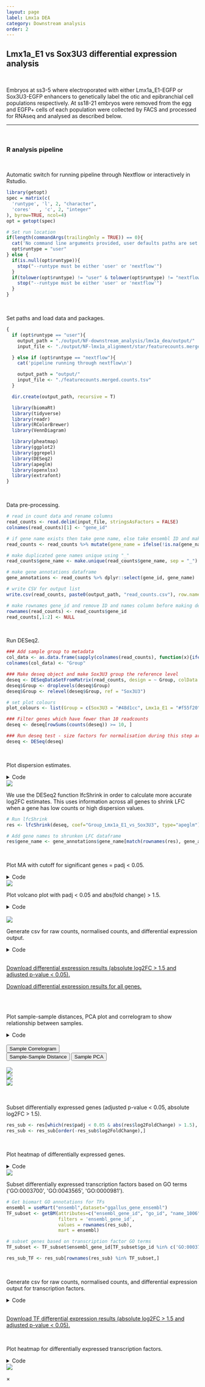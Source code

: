 ```yaml
---
layout: page
label: Lmx1a DEA
category: Downstream analysis
order: 2
---
```


## Lmx1a_E1 vs Sox3U3 differential expression analysis

</br>

Embryos at ss3-5 where electroporated with either Lmx1a_E1-EGFP or Sox3U3-EGFP enhancers to genetically label the otic and epibranchial cell populations respectively. At ss18-21 embryos were removed from the egg and EGFP+ cells of each population were collected by FACS and processed for RNAseq and analysed as described below.

---

</br>

### R analysis pipeline

</br>

Automatic switch for running pipeline through Nextflow or interactively in Rstudio.

```R
library(getopt)
spec = matrix(c(
  'runtype', 'l', 2, "character",
  'cores'   , 'c', 2, "integer"
), byrow=TRUE, ncol=4)
opt = getopt(spec)

# Set run location
if(length(commandArgs(trailingOnly = TRUE)) == 0){
  cat('No command line arguments provided, user defaults paths are set for running interactively in Rstudio on docker\n')
  opt$runtype = "user"
} else {
  if(is.null(opt$runtype)){
    stop("--runtype must be either 'user' or 'nextflow'")
  }
  if(tolower(opt$runtype) != "user" & tolower(opt$runtype) != "nextflow"){
    stop("--runtype must be either 'user' or 'nextflow'")
  }
}
```

</br>

Set paths and load data and packages.

```R
{
  if (opt$runtype == "user"){
    output_path = "./output/NF-downstream_analysis/lmx1a_dea/output/"
    input_file <- "./output/NF-lmx1a_alignment/star/featurecounts.merged.counts.tsv"

  } else if (opt$runtype == "nextflow"){
    cat('pipeline running through nextflow\n')

    output_path = "output/"
    input_file <- "./featurecounts.merged.counts.tsv"
  }

  dir.create(output_path, recursive = T)

  library(biomaRt)
  library(tidyverse)
  library(readr)
  library(RColorBrewer)
  library(VennDiagram)

  library(pheatmap)
  library(ggplot2)
  library(ggrepel)
  library(DESeq2)
  library(apeglm)
  library(openxlsx)
  library(extrafont)
}
```

</br>

Data pre-processing.

```R
# read in count data and rename columns
read_counts <- read.delim(input_file, stringsAsFactors = FALSE)
colnames(read_counts)[1] <- "gene_id"

# if gene name exists then take gene name, else take ensembl ID and make new name column
read_counts <- read_counts %>% mutate(gene_name = ifelse(!is.na(gene_name), gene_name, gene_id))

# make duplicated gene names unique using "_"
read_counts$gene_name <- make.unique(read_counts$gene_name, sep = "_")

# make gene annotations dataframe
gene_annotations <- read_counts %>% dplyr::select(gene_id, gene_name)

# write CSV for output list
write.csv(read_counts, paste0(output_path, "read_counts.csv"), row.names = F)

# make rownames gene_id and remove ID and names column before making deseq object
rownames(read_counts) <- read_counts$gene_id
read_counts[,1:2] <- NULL
```

</br>

Run DESeq2.

```R
### Add sample group to metadata
col_data <- as.data.frame(sapply(colnames(read_counts), function(x){ifelse(grepl("Lmx1a_E1", x), "Lmx1a_E1", "Sox3U3")}))
colnames(col_data) <- "Group"

### Make deseq object and make Sox3U3 group the reference level
deseq <- DESeqDataSetFromMatrix(read_counts, design = ~ Group, colData = col_data)
deseq$Group <- droplevels(deseq$Group)
deseq$Group <- relevel(deseq$Group, ref = "Sox3U3")

# set plot colours
plot_colours <- list(Group = c(Sox3U3 = "#48d1cc", Lmx1a_E1 = "#f55f20"))

### Filter genes which have fewer than 10 readcounts
deseq <- deseq[rowSums(counts(deseq)) >= 10, ]

### Run deseq test - size factors for normalisation during this step are calculated using median of ratios method
deseq <- DESeq(deseq)
```

</br>

Plot dispersion estimates.

<details><summary class="box">Code</summary>
<p>

```R
png(paste0(output_path, "dispersion_est.png"), height = 20, width = 25, family = 'Arial', units = "cm", res = 400)
plotDispEsts(deseq)
graphics.off()
```

</details>

<img class="myImages" id="myImg" src="{{site.baseurl}}/assets/output/NF-downstream_analysis/lmx1a_dea/output/dispersion_est.png">

</br>

We use the DESeq2 function lfcShrink in order to calculate more accurate log2FC estimates. This uses information across all genes to shrink LFC when a gene has low counts or high dispersion values.

```R
# Run lfcShrink
res <- lfcShrink(deseq, coef="Group_Lmx1a_E1_vs_Sox3U3", type="apeglm")

# Add gene names to shrunken LFC dataframe
res$gene_name <- gene_annotations$gene_name[match(rownames(res), gene_annotations$gene_id)]
```

</br>

Plot MA with cutoff for significant genes = padj < 0.05.

<details><summary class="box">Code</summary>
<p>

```R
png(paste0(output_path, "MA_plot.png"), height = 20, width = 25, family = 'Arial', units = "cm", res = 400)
DESeq2::plotMA(res, alpha = 0.05)
graphics.off()
```

</details>

<img class="myImages" id="myImg" src="{{site.baseurl}}/assets/output/NF-downstream_analysis/lmx1a_dea/output/MA_plot.png">

</br>

Plot volcano plot with padj < 0.05 and abs(fold change) > 1.5.

<details><summary class="box">Code</summary>
<p>

```R
volc_dat <- as.data.frame(res[,-6])

# add gene name to volcano data
volc_dat$gene <- gene_annotations$gene_name[match(rownames(volc_dat), gene_annotations$gene_id)]

# label significance
volc_dat <- volc_dat %>%
  filter(!is.na(padj)) %>%
  mutate(sig = case_when((padj < 0.05 & log2FoldChange > 1.5) == 'TRUE' ~ 'upregulated',
                         (padj < 0.05 & log2FoldChange < -1.5) == 'TRUE' ~ 'downregulated',
                         (padj >= 0.05 | abs(log2FoldChange) <= 1.5) == 'TRUE' ~ 'not sig')) %>%
  arrange(abs(padj))

# label outliers with triangles for volcano plot
volc_dat <- volc_dat %>%
  mutate(shape = ifelse(abs(log2FoldChange) > 3 | -log10(padj) > 50, "triangle", "circle")) %>%
  mutate(log2FoldChange = ifelse(log2FoldChange > 3, 3, log2FoldChange)) %>%
  mutate(log2FoldChange = ifelse(log2FoldChange < -3, -3, log2FoldChange)) %>%
  mutate('-log10(padj)' = ifelse(-log10(padj) > 50, 50, -log10(padj)))


# select genes to add as labels on volcano plot
otic_genes <- c('MEF2C', 'SOX10', 'SOX8', 'ZIC1', 'ZIC2', 'DACT2', 'LEF1', 'ZCCHC24', 'RNF122')
epibranchial_genes <- c('PRDM1', 'VGLL2', 'PDLIM1', 'KRT18', 'ISL1', 'UPK1B', 'TFAP2E', 'NELL1')

png(paste0(output_path, "volcano.png"), width = 16, height = 10, family = 'Arial', units = "cm", res = 500)
ggplot(volc_dat, aes(log2FoldChange, `-log10(padj)`, shape=shape, label = gene)) +
  geom_point(aes(colour = sig, fill = sig), size = 1) +
  scale_fill_manual(breaks = c("not sig", "downregulated", "upregulated"),
                    values = alpha(c(plot_colours$Group[1], "#c1c1c1", plot_colours$Group[2]), 0.3)) +
  scale_color_manual(breaks = c("not sig", "downregulated", "upregulated"),
                     values= c(plot_colours$Group[1], "#c1c1c1", plot_colours$Group[2])) +
  theme(panel.grid.major = element_blank(), panel.grid.minor = element_blank(),
        panel.background = element_blank(), axis.line = element_line(colour = "black"),
        text = element_text(family = "", color = "grey20"),
        legend.position = "none", legend.title = element_blank()) +
  geom_text_repel(data = subset(volc_dat, gene %in% c(otic_genes, epibranchial_genes)), min.segment.length = 0, segment.size  = 0.6, segment.color = "black") +
  xlab('log2FC (Lmx1a_E1 - Sox3U3)') +
  theme(legend.position = "none")
graphics.off()
```

</details>

</br>

<img class="myImages" id="myImg" src="{{site.baseurl}}/assets/output/NF-downstream_analysis/lmx1a_dea/output/volcano.png">

</br>

Generate csv for raw counts, normalised counts, and differential expression output.

<details><summary class="box">Code</summary>
<p>

```R
# raw counts dataframe
raw_counts <- as.data.frame(counts(deseq))
colnames(raw_counts) <- paste0("counts_", colnames(raw_counts))
raw_counts$gene_id <- rownames(raw_counts)

# normalised counts dataframe
norm_counts <- as.data.frame(counts(deseq, normalized=TRUE))
colnames(norm_counts) <- paste0("norm_size.adj_", colnames(norm_counts))
norm_counts$gene_id <- rownames(norm_counts)

# differential expression statistics dataframe
DE_res <- as.data.frame(res)
DE_res$gene_id <- rownames(DE_res)

# merge raw_counts, norm_counts and DE_res together into a single dataframe
all_dat <- merge(raw_counts, norm_counts, by = 'gene_id')
all_dat <- merge(all_dat, DE_res, by = 'gene_id')

# move position of gene names column
all_dat <- all_dat[,c(1, ncol(all_dat), 2:{ncol(all_dat)-1})]

# Find which genes are up and downregulated following differential expression analysis
res_up <- all_dat[which(all_dat$padj < 0.05 & all_dat$log2FoldChange > 1.5), ]
res_up <- res_up[order(-res_up$log2FoldChange),]

res_down <- all_dat[which(all_dat$padj < 0.05 & all_dat$log2FoldChange < -1.5), ]
res_down <- res_down[order(res_down$log2FoldChange),]

nrow(res_up)
nrow(res_down)
# 422 genes DE with padj 0.05 & abs(logFC) > 1.5 (103 upregulated, 319 downregulated)


# Write DE data as a csv
res_de <- rbind(res_up, res_down) %>% arrange(-log2FoldChange)

cat("This table shows the differential expression results for genes with absolute log2FC > 1.5 and adjusted p-value < 0.05 when comparing Lmx1a_E1 and Sox3U3 samples (Lmx1a_E1 - Sox3U3)
Reads are aligned to Galgal6 \n
Statistics:
Normalised count: read counts adjusted for library size
pvalue: unadjusted pvalue for differential expression test between Lmx1a_E1 and Sox3U3 samples
padj: pvalue for differential expression test between Lmx1a_E1 and Sox3U3 samples - adjusted for multiple testing (Benjamini and Hochberg) \n \n",
    file = paste0(output_path, "Supplementary_1.csv"))
write.table(res_de, paste0(output_path, "Supplementary_1.csv"), append=TRUE, row.names = F, na = 'NA', sep=",")


# non-DE genes
res_remain <- all_dat[!rownames(all_dat) %in% rownames(res_up) & !rownames(all_dat) %in% rownames(res_down),]
res_remain <- res_remain[order(-res_remain$log2FoldChange),]

# Make a single dataframe with ordered rows
all_dat <- rbind(res_up, res_down, res_remain)

# Write all data as a csv
cat("This table shows the differential expression results for all genes when comparing Lmx1a_E1 and Sox3U3 samples (Lmx1a_E1 - Sox3U3)
Reads are aligned to Galgal6 \n
Statistics:
Normalised count: read counts adjusted for library size
pvalue: unadjusted pvalue for differential expression test between Lmx1a_E1 and Sox3U3 samples
padj: pvalue for differential expression test between Lmx1a_E1 and Sox3U3 samples - adjusted for multiple testing (Benjamini and Hochberg) \n \n",
    file = paste0(output_path, "Supplementary_2.csv"))
write.table(all_dat, paste0(output_path, "Supplementary_2.csv"), append=TRUE, row.names = F, na = 'NA', sep=",")
```

</details>

</br>

<a href="{{ site.baseurl }}/assets/output/NF-downstream_analysis/lmx1a_dea/output/Supplementary_1.csv" download>Download
differential expression results (absolute log2FC > 1.5 and adjusted p-value < 0.05).</a>

<a href="{{ site.baseurl }}/assets/output/NF-downstream_analysis/lmx1a_dea/output/Supplementary_2.csv" download>Download
differential expression results for all genes.</a>

</br>

</br>

Plot sample-sample distances, PCA plot and correlogram to show relationship between samples.

<details><summary class="box">Code</summary>
<p>

```R
# To prevent the highest expressed genes from dominating when clustering we need to rlog (regularised log) transform the data
rld <- rlog(deseq, blind=FALSE)

# Plot sample correlogram
png(paste0(output_path, "SampleCorrelogram.png"), height = 17, width = 17, family = 'Arial', units = "cm", res = 400)
corrgram::corrgram(as.data.frame(assay(rld)), order=TRUE, lower.panel=corrgram::panel.cor,
                   upper.panel=corrgram::panel.pts, text.panel=corrgram::panel.txt,
                   main="Correlogram of rlog sample expression", cor.method = 'pearson')
graphics.off()

# Plot sample distance heatmap
sample_dists <- dist(t(assay(rld)))

sampleDistMatrix <- as.matrix(sample_dists)
rownames(sampleDistMatrix) <- paste(colnames(rld))
colnames(sampleDistMatrix) <- paste(colnames(rld))
colours = colorRampPalette(rev(brewer.pal(9, "Blues")))(255)

png(paste0(output_path, "SampleDist.png"), height = 12, width = 15, family = 'Arial', units = "cm", res = 400)
pheatmap(sampleDistMatrix, color = colours)
graphics.off()

# Plot sample PCA
png(paste0(output_path, "SamplePCA.png"), height = 12, width = 12, family = 'Arial', units = "cm", res = 400)
plotPCA(rld, intgroup = "Group") +
  scale_color_manual(values=plot_colours$Group) +
  theme(aspect.ratio=1,
        panel.background = element_rect(fill = "white", colour = "black"))
graphics.off()
```

</br>

</details>

</br>

<div class="tab">
  <button class="tablinks" style="display: block;" onclick="openTab(event, 'Sample Correlogram')">Sample Correlogram</button>
  <button class="tablinks" onclick="openTab(event, 'Sample-Sample Distance')">Sample-Sample Distance</button>
  <button class="tablinks" onclick="openTab(event, 'Sample PCA')">Sample PCA</button>
</div>

</br>

<div id="Sample Correlogram" class="tabcontent">
  <img class="myImages" id="myImg" src="{{site.baseurl}}/assets/output/NF-downstream_analysis/lmx1a_dea/output/SampleCorrelogram.png">
</div>

<div id="Sample-Sample Distance" class="tabcontent">
  <img class="myImages" id="myImg" src="{{site.baseurl}}/assets/output/NF-downstream_analysis/lmx1a_dea/output/SampleDist.png">
</div>

<div id="Sample PCA" class="tabcontent">
  <img class="myImages" id="myImg" src="{{site.baseurl}}/assets/output/NF-downstream_analysis/lmx1a_dea/output/SamplePCA.png">
</div>

</br>

</br>

Subset differentially expressed genes (adjusted p-value < 0.05, absolute log2FC > 1.5).

```R
res_sub <- res[which(res$padj < 0.05 & abs(res$log2FoldChange) > 1.5), ]
res_sub <- res_sub[order(-res_sub$log2FoldChange),]
```

</br>

Plot heatmap of differentially expressed genes.

<details><summary class="box">Code</summary>
<p>

```R
png(paste0(output_path, "Lmx1a_E1_hm.png"), height = 29, width = 21, family = 'Arial', units = "cm", res = 400)
pheatmap(assay(rld)[rownames(res_sub),], color = colorRampPalette(c("#191d73", "white", "#ed7901"))(n = 100), cluster_rows=T, show_rownames=FALSE,
         show_colnames = F, cluster_cols=T, annotation_col=as.data.frame(colData(deseq)["Group"]),
         annotation_colors = plot_colours, scale = "row", treeheight_row = 0, treeheight_col = 25,
         main = "Lmx1a_E1 and Sox3U3 enriched genes (logFC > 1.5, padj = 0.05)", border_color = NA, cellheight = 1.6, cellwidth = 55)
graphics.off()

```

</details>

<img class="myImages" id="myImg" src="{{site.baseurl}}/assets/output/NF-downstream_analysis/lmx1a_dea/output/Lmx1a_E1_hm.png">

</br>

Subset differentially expressed transcription factors based on GO terms ('GO:0003700', 'GO:0043565', 'GO:0000981').

```R
# Get biomart GO annotations for TFs
ensembl = useMart("ensembl",dataset="ggallus_gene_ensembl")
TF_subset <- getBM(attributes=c("ensembl_gene_id", "go_id", "name_1006", "namespace_1003"),
                   filters = 'ensembl_gene_id',
                   values = rownames(res_sub),
                   mart = ensembl)

# subset genes based on transcription factor GO terms
TF_subset <- TF_subset$ensembl_gene_id[TF_subset$go_id %in% c('GO:0003700', 'GO:0043565', 'GO:0000981')]

res_sub_TF <- res_sub[rownames(res_sub) %in% TF_subset,]
```

</br>

Generate csv for raw counts, normalised counts, and differential expression output for transcription factors.

<details><summary class="box">Code</summary>
<p>

```R
# subset TFs from all_dat
all_dat_TF <- all_dat[all_dat$gene_id %in% rownames(res_sub_TF),]

cat("This table shows differentially expressed (absolute FC > 1.5 and padj (FDR) < 0.05) transcription factors between Lmx1a_E1 and Sox3U3 samples (Lmx1a_E1 - Sox3U3)
Reads are aligned to Galgal6 \n
Statistics:
Normalised count: read counts adjusted for library size
pvalue: unadjusted pvalue for differential expression test between Lmx1a_E1 and Sox3U3 samples
padj: pvalue for differential expression test between Lmx1a_E1 and Sox3U3 samples - adjusted for multiple testing (Benjamini and Hochberg) \n \n",
    file = paste0(output_path, "Supplementary_3.csv"))
write.table(all_dat_TF, paste0(output_path, "Supplementary_3.csv"), append=TRUE, row.names = F, na = 'NA', sep=",")
```

</details>

</br>

<a href="{{ site.baseurl }}/assets/output/NF-downstream_analysis/lmx1a_dea/output/Supplementary_3.csv" download>Download TF
differential expression results (absolute log2FC > 1.5 and adjusted p-value < 0.05).</a>

</br>

Plot heatmap for differentially expressed transcription factors.

<details><summary class="box">Code</summary>
<p>

```R
rld.plot <- assay(rld)
rownames(rld.plot) <- gene_annotations$gene_name[match(rownames(rld.plot), gene_annotations$gene_id)]

# plot DE TFs
png(paste0(output_path, "Lmx1a_E1_TFs_hm.png"), height = 17, width = 25, family = 'Arial', units = "cm", res = 400)
pheatmap(rld.plot[res_sub_TF$gene_name,], color = colorRampPalette(c("#191d73", "white", "#ed7901"))(n = 100), cluster_rows=T, show_rownames=T,
         show_colnames = F, cluster_cols=T, treeheight_row = 30, treeheight_col = 30,
         annotation_col=as.data.frame(col_data["Group"]), annotation_colors = plot_colours,
         scale = "row", main = "Lmx1a_E1 and Sox3U3 enriched TFs (logFC > 1.5, padj = 0.05)", border_color = NA, cellheight = 10, cellwidth = 50)
graphics.off()
```

</details>

<img class="myImages" id="myImg" src="{{site.baseurl}}/assets/output/NF-downstream_analysis/lmx1a_dea/output/Lmx1a_E1_TFs_hm.png">

<!-- The Modal -->
<div id="myModal" class="modal">

  <!-- The Close Button -->

<span class="close">&times;</span>

  <!-- Modal Content (The Image) -->
  <img class="modal-content" id="img01">

  <!-- Modal Caption (Image Text) -->
  <div id="caption"></div>
</div>
